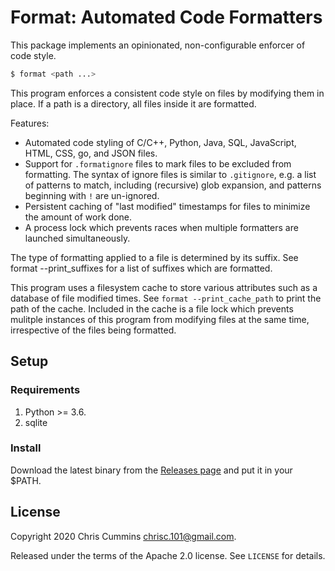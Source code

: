 # Format: Automated Code Formatters

This package implements an opinionated, non-configurable enforcer of code style.

```sh
$ format <path ...>
```

This program enforces a consistent code style on files by modifying them in
place. If a path is a directory, all files inside it are formatted.

Features:

  * Automated code styling of C/C++, Python, Java, SQL, JavaScript, HTML,
    CSS, go, and JSON files.
  * Support for `.formatignore` files to mark files to be excluded from 
    formatting. The syntax of ignore files is similar to `.gitignore`, e.g. a 
    list of patterns to match, including (recursive) glob expansion, and 
    patterns beginning with `!` are un-ignored. 
  * Persistent caching of "last modified" timestamps for files to minimize the
    amount of work done.
  * A process lock which prevents races when multiple formatters are launched
    simultaneously.

The type of formatting applied to a file is determined by its suffix. See
format --print_suffixes for a list of suffixes which are formatted.

This program uses a filesystem cache to store various attributes such as a
database of file modified times. See `format --print_cache_path` to print the
path of the cache. Included in the cache is a file lock which prevents mulitple
instances of this program from modifying files at the same time, irrespective
of the files being formatted.

## Setup

### Requirements

1. Python >= 3.6.
1. sqlite

### Install

Download the latest binary from the [Releases page](https://github.com/ChrisCummins/format) and put it in your $PATH.

## License

Copyright 2020 Chris Cummins <chrisc.101@gmail.com>.

Released under the terms of the Apache 2.0 license. See
`LICENSE` for details.
